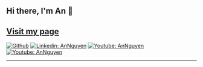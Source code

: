 ## Hi there, I'm An 👋

## [Visit my page](https://anthng.github.io)

[![Github](https://img.shields.io/badge/-Github-181717?style=flat-square&logo=GitHub&logoColor=white)](https://github.com/anthng) [![Linkedin: AnNguyen](https://img.shields.io/badge/-anthng-blue?style=flat-square&logo=Linkedin&logoColor=white&link=https://www.linkedin.com/in/anthng/)](https://www.linkedin.com/in/anthng/) [![Youtube: AnNguyen](https://img.shields.io/static/v1?label=anthng&message=youtube&color=critical)](https://www.youtube.com/channel/UCtsWad9VKFdDjVP1o3xfVSQ) [![Youtube: AnNguyen](https://img.shields.io/static/v1?label=anthng&message=personal&color=green)](https://anthng.github.io/)

<!--![Top Langs](https://github-readme-stats.vercel.app/api/top-langs/?username=anthng&langs_count=5&layout=compact&hide=html,css,jupyter%20notebook)
![Anthng's github stats](https://github-readme-stats.vercel.app/api?username=anthng&show_icons=true&hide_border=true)-->
<!--![Top Langs](https://github-readme-stats.vercel.app/api/top-langs/?username=anthng&hide=PHP,jupyter%20notebook,html,css,javascript)-->
<!--[![Visitors](https://visitor-badge.glitch.me/badge?page_id=anthng.visitor-badge)](https://github.com/anthng)-->
----
